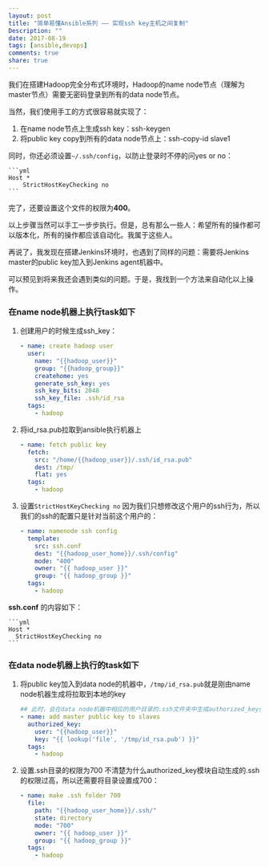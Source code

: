 ```yaml
---
layout: post
title: "简单易懂Ansible系列 —— 实现ssh key主机之间复制"
Description: ""
date: 2017-08-19
tags: [ansible,devops]
comments: true
share: true
---
```

我们在搭建Hadoop完全分布式环境时，Hadoop的name node节点（理解为master节点）需要无密码登录到所有的data node节点。

当然，我们使用手工的方式很容易就实现了：

1. 在name node节点上生成ssh key：ssh-keygen
1. 将public key copy到所有的data node节点上：ssh-copy-id slave1

同时，你还必须设置`~/.ssh/config`，以防止登录时不停的问yes or no：

    ```yml
    Host *
        StrictHostKeyChecking no
    ```

完了，还要设置这个文件的权限为**400**。

以上步骤当然可以手工一步步执行。但是，总有那么一些人：希望所有的操作都可以版本化，所有的操作都应该自动化。我属于这些人。

再说了，我发现在搭建Jenkins环境时，也遇到了同样的问题：需要将Jenkins master的public key加入到Jenkins agent机器中。

可以预见到将来我还会遇到类似的问题。于是，我找到一个方法来自动化以上操作。

### 在name node机器上执行task如下
1. 创建用户的时候生成ssh_key：

    ```yml
    - name: create hadoop user
      user:
        name: "{{hadoop_user}}"
        group: "{{hadoop_group}}"
        createhome: yes
        generate_ssh_key: yes
        ssh_key_bits: 2048
        ssh_key_file: .ssh/id_rsa
      tags:
        - hadoop
    ```
2. 将id_rsa.pub拉取到ansible执行机器上

    ```yml
    - name: fetch public key
      fetch:
        src: "/home/{{hadoop_user}}/.ssh/id_rsa.pub"
        dest: /tmp/
        flat: yes
      tags:
        - hadoop

    ```
3. 设置`StrictHostKeyChecking no`
因为我们只想修改这个用户的ssh行为，所以我们的ssh的配置只是针对当前这个用户的：

    ```yml
    - name: namenode ssh config
      template:
        src: ssh.conf
        dest: "{{hadoop_user_home}}/.ssh/config"
        mode: "400"
        owner: "{{ hadoop_user }}"
        group: "{{ hadoop_group }}"
      tags:
        - hadoop

    ```
**ssh.conf** 的内容如下：

    ```yml
    Host *
      StrictHostKeyChecking no
    ```



### 在data node机器上执行的task如下
1. 将public key加入到data node的机器中，`/tmp/id_rsa.pub`就是刚由name node机器生成将拉取到本地的key

    ```yml
    ## 此时，会在data node机器中相应的用户目录的.ssh文件夹中生成authorized_keys文件，并将public key内容放到里面
    - name: add master public key to slaves
      authorized_key:
        user: "{{hadoop_user}}"
        key: "{{ lookup('file', '/tmp/id_rsa.pub') }}"
      tags:
        - hadoop

    ```
2. 设置.ssh目录的权限为700
不清楚为什么authorized_key模块自动生成的.ssh的权限过高，所以还需要将目录设置成700：

    ```yml
    - name: make .ssh folder 700
      file:
        path: "{{hadoop_user_home}}/.ssh/"
        state: directory
        mode: "700"
        owner: "{{ hadoop_user }}"
        group: "{{ hadoop_group }}"
      tags:
        - hadoop
    ```
